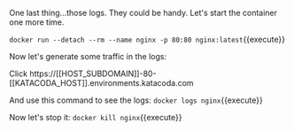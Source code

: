 One last thing...those logs. They could be handy. Let's start the container one more time.

`docker run --detach --rm --name nginx -p 80:80 nginx:latest`{{execute}}

Now let's generate some traffic in the logs:

Click https://[[HOST_SUBDOMAIN]]-80-[[KATACODA_HOST]].environments.katacoda.com

And use this command to see the logs: `docker logs nginx`{{execute}}

Now let's stop it: `docker kill nginx`{{execute}}
